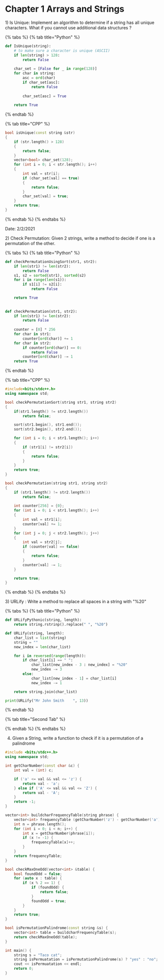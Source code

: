 # Chapter 1 Arrays and Strings

1\) Is Unique: Implement an algorithm to determine if a string has all unique characters. What if you cannot use additional data structures ?

{% tabs %}
{% tab title="Python" %}
```py
def IsUnique(string):
    # to make sure a character is unique (ASCII)
    if len(string) > 128:
        return False
        
    char_set = [False for _ in range(128)]
    for char in string:
        asc = ord(char)
        if char_set[asc]:
            return False
        
        char_set[asc] = True
        
    return True
```
{% endtab %}

{% tab title="CPP" %}
```cpp
bool isUnique(const string &str) 
{
    if (str.length() > 128) 
    {
        return false;
    }
    vector<bool> char_set(128);
    for (int i = 0; i < str.length(); i++)
    {
        int val = str[i];
        if (char_set[val] == true) 
        {
            return false;
        }
        char_set[val] = true;
    }
    return true;
}
```
{% endtab %}
{% endtabs %}

Date: 2/2/2021

2\) Check Permutation: Given 2 strings, write a method to decide if one is a permutation of the other.

{% tabs %}
{% tab title="Python" %}
```py
def checkPermutationUsingSort(str1, str2):
    if len(str1) != len(str2):
        return False
    s1, s2 = sorted(str1), sorted(s2)
    for i in range(len(s1)):
        if s1[i] != s2[i]:
            return False

    return True
        
    
def checkPermutation(str1, str2):
    if len(str1) != len(str2):
        return False
    
    counter = [0] * 256
    for char in str1:
        counter[ord(char)] += 1
    for char in str2:
        if counter[ord(char)] == 0:
            return False
        counter[ord(char)] -= 1
    return True
```
{% endtab %}

{% tab title="CPP" %}
```cpp
#include<bits/stdc++.h>
using namespace std;

bool checkPermutationSort(string str1, string str2)
{
    if(str1.length() != str2.length())
        return false;

    sort(str1.begin(), str1.end());
    sort(str2.begin(), str2.end());

    for (int i = 0; i < str1.length(); i++)
    {
        if (str1[i] != str2[i])
        {
            return false;
        }
    }
    return true;
}

bool checkPermutation(string str1, string str2)
{
    if (str1.length() != str2.length())
        return false;
    
    int counter[256] = {0};
    for (int i = 0; i < str1.length(); i++)
    {
        int val = str1[i];
        counter[val] += 1;
    }
    for (int j = 0; j < str2.length(); j++)
    {
        int val = str2[j];
        if (counter[val] == false)
        {
            return false;
        }
        counter[val] -= 1;
    }

    return true;
}
```
{% endtab %}
{% endtabs %}

3\) URLify : Write a method to replace all spaces in a string with "%20"

{% tabs %}
{% tab title="Python" %}
```py
def URLifyPythonic(string, length):
    return string.rstrinp().replace(" ", "%20")

def URLify(string, length):
    char_list = list(string)
    string = ""
    new_index = len(char_list)

    for i in reversed(range(length)):
        if char_list[i] == " ":
            char_list[new_index - 3 : new_index] = "%20"
            new_index -= 3
        else:
            char_list[new_index - 1] = char_list[i]
            new_index -= 1

    return string.join(char_list)

print(URLify("Mr John Smith    ", 13))
```
{% endtab %}

{% tab title="Second Tab" %}

{% endtab %}
{% endtabs %}


4) Given a String, write a function to check if it is a permutation of a palindrome

```cpp
#include <bits/stdc++.h>
using namespace std;

int getCharNumber(const char &c) {
    int val = (int) c;

    if ('a' <= val && val <= 'z') {
        return val - 'a';
    } else if ('A' <= val && val <= 'Z') {
        return val - 'A';
    }
    return -1;
}

vector<int> buildcharFrequencyTable(string phrase) {
    vector<int> frequencyTable (getCharNumber('z') - getCharNumber('a') + 1, 0);
    int n = phrase.length();
    for (int i = 0; i < n; i++) {
        int x = getCharNumber(phrase[i]);
        if (x != -1) {
            frequencyTable[x]++;
        }
    }
    return frequencyTable;
}

bool checkMaxOneOdd(vector<int> &table) {
    bool foundOdd = false;
    for (auto x : table) {
        if (x % 2 == 1) {
            if (foundOdd) {
                return false;
            }
            foundOdd = true;
        }
    }
    return true;
}

bool isPermutationPalindrome(const string &s) {
    vector<int> table = buildcharFrequencyTable(s);
    return checkMaxOneOdd(table);
}

int main() {
    string s = "Taco cat";
    string isPermuatation = isPermutationPalindrome(s) ? "yes" : "no";
    cout << isPermuatation << endl;
    return 0;
}
```